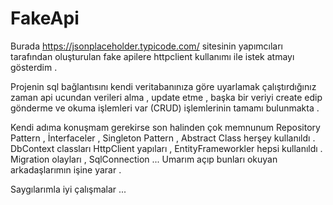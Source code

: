 # FakeApi
Burada https://jsonplaceholder.typicode.com/ sitesinin yapımcıları tarafından oluşturulan fake apilere httpclient kullanımı ile istek atmayı gösterdim . 

Projenin sql bağlantısını kendi veritabanınıza göre uyarlamak çalıştırdığınız zaman api ucundan verileri alma , update etme , başka bir veriyi create edip gönderme ve 
okuma işlemleri var (CRUD) işlemlerinin tamamı bulunmakta .

Kendi adıma konuşmam gerekirse son halinden çok memnunum Repository Pattern , İnterfaceler , Singleton Pattern , Abstract Class herşey kullanıldı . DbContext classları 
HttpClient yapıları , EntityFrameworkler hepsi kullanıldı . Migration olayları , SqlConnection ... Umarım açıp bunları okuyan arkadaşlarımın işine yarar . 

Saygılarımla iyi çalışmalar ...
